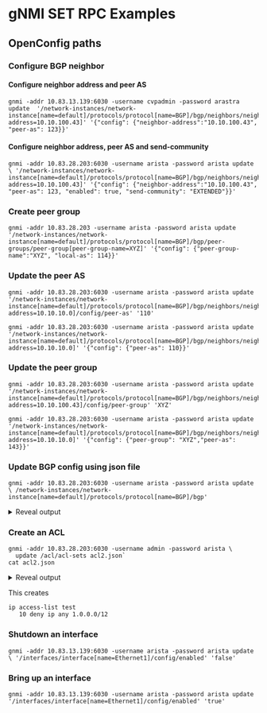 # gNMI SET RPC Examples

## OpenConfig paths

### Configure BGP neighbor

#### Configure neighbor address and peer AS

```shell
gnmi -addr 10.83.13.139:6030 -username cvpadmin -password arastra update  '/network-instances/network-instance[name=default]/protocols/protocol[name=BGP]/bgp/neighbors/neighbor[neighbor-address=10.10.100.43]' '{"config": {"neighbor-address":"10.10.100.43", "peer-as": 123}}'
```

#### Configure neighbor address, peer AS and send-community

```shell
gnmi -addr 10.83.28.203:6030 -username arista -password arista update \ '/network-instances/network-instance[name=default]/protocols/protocol[name=BGP]/bgp/neighbors/neighbor[neighbor-address=10.10.100.43]' '{"config": {"neighbor-address":"10.10.100.43", "peer-as": 123, "enabled": true, "send-community": "EXTENDED"}}'
```

### Create peer group

```shell
gnmi -addr 10.83.28.203 -username arista -password arista update '/network-instances/network-instance[name=default]/protocols/protocol[name=BGP]/bgp/peer-groups/peer-group[peer-group-name=XYZ]' '{"config": {"peer-group-name":"XYZ", "local-as": 114}}'
```

### Update the peer AS

```shell
gnmi -addr 10.83.28.203:6030 -username arista -password arista update '/network-instances/network-instance[name=default]/protocols/protocol[name=BGP]/bgp/neighbors/neighbor[neighbor-address=10.10.10.0]/config/peer-as' '110'
```

```shell
gnmi -addr 10.83.28.203:6030 -username arista -password arista update '/network-instances/network-instance[name=default]/protocols/protocol[name=BGP]/bgp/neighbors/neighbor[neighbor-address=10.10.10.0]' '{"config": {"peer-as": 110}}'
```

### Update the peer group

```shell
gnmi -addr 10.83.28.203:6030 -username arista -password arista update '/network-instances/network-instance[name=default]/protocols/protocol[name=BGP]/bgp/neighbors/neighbor[neighbor-address=10.10.100.43]/config/peer-group' 'XYZ'
```

```shell
gnmi -addr 10.83.28.203:6030 -username arista -password arista update '/network-instances/network-instance[name=default]/protocols/protocol[name=BGP]/bgp/neighbors/neighbor[neighbor-address=10.10.10.0]' '{"config": {"peer-group": "XYZ","peer-as": 143}}'
```

### Update BGP config using json file

```shell
gnmi -addr 10.83.28.203:6030 -username arista -password arista update \ /network-instances/network-instance[name=default]/protocols/protocol[name=BGP]/bgp'
```

<details><summary> Reveal output</summary>
<p>

```javascript
{
    "neighbors": {
        "neighbor": [
            {
                "config": {
                    "enabled": true,
                    "neighbor-address": "10.10.10.154",
                    "peer-group": "XYZ"
                },
                "neighbor-address": "10.10.10.154"
            },
            {
                "config": {
                    "enabled": true,
                    "neighbor-address": "10.10.10.157",
                    "peer-group": "XYZ"
                },
                "neighbor-address": "10.10.10.157"
            }
        ]
    },
    "peer-groups": {
        "peer-group": [
            {
                "config": {
                    "peer-as": 65002,
                    "peer-group-name": "ABC"
                },
                "peer-group-name": "ABC"
            }
        ]
    }
}
```

</p>
</details>

### Create an ACL

```shell
gnmi -addr 10.83.28.203:6030 -username admin -password arista \
  update /acl/acl-sets acl2.json`
cat acl2.json
```

<details><summary> Reveal output</summary>
<p>

```javascript
{
   "acl-set": [
      {
         "config": {
            "name": "test",
            "type": "ACL_IPV4"
         },
         "name": "test",
         "type": "ACL_IPV4",
         "acl-entries": {
            "acl-entry": [
               {
                  "sequence-id": 10,
                  "actions": {
                     "config": {
                        "forwarding-action": "DROP"
                     }
                  },
                  "config": {
                     "sequence-id": 10
                  },
                  "ipv4": {
                     "config": {
                        "destination-address": "1.2.3.4/12",
                        "source-address": "0.0.0.0/0"
                     }
                  }
               }
            ]
         }
      }
   ]
}
```

</p>
</details>

This creates

```text
ip access-list test
   10 deny ip any 1.0.0.0/12
```

### Shutdown an interface

```shell
gnmi -addr 10.83.13.139:6030 -username arista -password arista update \ '/interfaces/interface[name=Ethernet1]/config/enabled' 'false'
```

### Bring up an interface

```shell
gnmi -addr 10.83.13.139:6030 -username arista -password arista update '/interfaces/interface[name=Ethernet1]/config/enabled' 'true'
```
